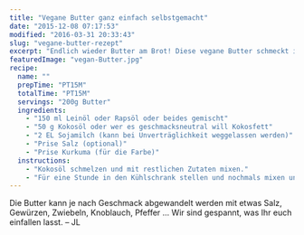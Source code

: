 ```yaml
---
title: "Vegane Butter ganz einfach selbstgemacht"
date: "2015-12-08 07:17:53"
modified: "2016-03-31 20:33:43"
slug: "vegane-butter-rezept"
excerpt: "Endlich wieder Butter am Brot! Diese vegane Butter schmeckt immer, ist gesund und schnell gemacht!"
featuredImage: "vegan-Butter.jpg"
recipe:
  name: ""
  prepTime: "PT15M"
  totalTime: "PT15M"
  servings: "200g Butter"
  ingredients:
    - "150 ml Leinöl oder Rapsöl oder beides gemischt"
    - "50 g Kokosöl oder wer es geschmacksneutral will Kokosfett"
    - "2 EL Sojamilch (kann bei Unverträglichkeit weggelassen werden)"
    - "Prise Salz (optional)"
    - "Prise Kurkuma (für die Farbe)"
  instructions:
    - "Kokosöl schmelzen und mit restlichen Zutaten mixen."
    - "Für eine Stunde in den Kühlschrank stellen und nochmals mixen und in ein verschließbares Gefäß füllen."
---
```


Die Butter kann je nach Geschmack abgewandelt werden mit etwas Salz, Gewürzen, Zwiebeln, Knoblauch, Pfeffer ... Wir sind gespannt, was Ihr euch einfallen lasst. – JL